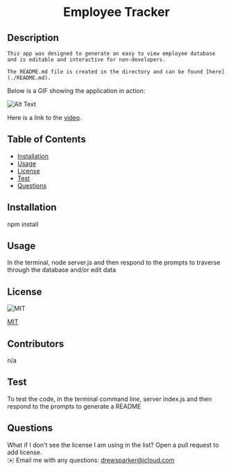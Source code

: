 
  <h1 align="center">Employee Tracker</h1>

  ## Description
    This app was designed to generate an easy to view employee database and is editable and interactive for non-developers. 
    
    The README.md file is created in the directory and can be found [here](./README.md).

  Below is a GIF showing the application in action:

  ![Alt Text](./assets/exampleDB.gif)
  
  Here is a link to the 
  [video](https://drive.google.com/file/d/1fNVNr7K9IM_JZRTcFDDLK3XT7AUa4ndL/preview).

  ## Table of Contents
  - [Installation](#installation)
  - [Usage](#usage)
  - [License](#license)
  - [Test](#test)
  - [Questions](#questions)

  ## Installation
  npm install

  ## Usage
  In the terminal, node server.js and then respond to the prompts to traverse through the database and/or edit data

  ## License
  ![MIT](https://img.shields.io/badge/License-MIT-yellow.svg)
  
  [MIT](https://opensource.org/licenses/MIT)

  ## Contributors
  n/a

  ## Test
  To test the code, in the terminal command line, server index.js and then respond to the prompts to generate a README

  ## Questions
  What if I don't see the license I am using in the list? Open a pull request to add license.
  <br />
✉️ Email me with any questions: drewsparker@icloud.com<br />